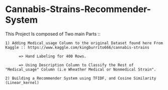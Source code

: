 # Cannabis-Strains-Recommender-System
This Project Is composed of Two main Parts ::

    1) Adding Medical_usage Column to the original Dataset found here From Kaggle :: https://www.kaggle.com/kingburrito666/cannabis-strains
    
          => Hand Labeling for 400 Rows.
          
          => Using Description Column to Classify the Rest of "Medical_usage" Column (i.e Wheather Medical or Nonmedical Strain".
          
    2) Building a Recommender System using TFIDF, and Cosine Similarity (Linear_kernel)
